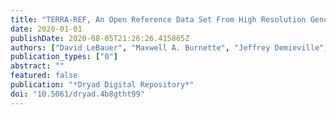 ```yaml
---
title: "TERRA-REF, An Open Reference Data Set From High Resolution Genomics, Phenomics, and Imaging Sensors. Dryad Digital Repository."
date: 2020-01-01
publishDate: 2020-08-05T21:26:26.415865Z
authors: ["David LeBauer", "Maxwell A. Burnette", "Jeffrey Demieville", "Noah Fahlgren", "Andrew N. French", "Roman Garnett", "Zhenbin Hu", "Kimberly Huynh", "Rob Kooper", "Zongyang Li", "Maitiniyazi Maimaitijiang", "Jerome Mao", "Todd C. Mockler", "Geoffrey Morris", "Maria Newcomb", "Michael J Ottman", "Philip Ozersky", "Sidike Paheding", "Duke Pauli", "Robert Pless", "Wei Qin", "Kristina Riemer", "Gareth Scott Rohde", "William L. Rooney", "Vasit Sagan", "Nadia Shakoor", "Abby Stylianou", "Kelly Thorp", "Richard Ward", "Jeffrey W White", "Craig Willis", "Charles S Zender"]
publication_types: ["0"]
abstract: ""
featured: false
publication: "*Dryad Digital Repository*"
doi: "10.5061/dryad.4b8gtht99"
---
```


